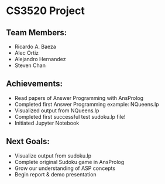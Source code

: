 # CS3520 Project
## Team Members:
* Ricardo A. Baeza
* Alec Ortiz
* Alejandro Hernandez
* Steven Chan

## Achievements:
* Read papers of Answer Programming with AnsProlog
* Completed first Answer Programming example: NQueens.lp
* Visualized output from NQueens.lp
* Completed first successful test sudoku.lp file!
* Initiated Jupyter Notebook

## Next Goals:
* Visualize output from sudoku.lp
* Complete original Sudoku game in AnsProlog
* Grow our understanding of ASP concepts
* Begin report & demo presentation
